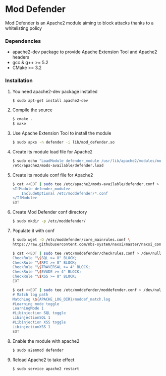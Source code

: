 # Mod Defender
Mod Defender is an Apache2 module aiming to block attacks thanks to a whitelisting policy

### Dependencies
* apache2-dev package to provide Apache Extension Tool and Apache2 headers
* gcc & g++ >= 5.2
* CMake >= 3.2

### Installation
1. You need apache2-dev package installed	
	```sh
	$ sudo apt-get install apache2-dev
	```

1. Compile the source
	```sh
	$ cmake .
	$ make 
	```

1. Use Apache Extension Tool to install the module
	```sh
	$ sudo apxs -n defender -i lib/mod_defender.so
	```

1. Create its module load file for Apache2
	```sh
	$ sudo echo "LoadModule defender_module /usr/lib/apache2/modules/mod_defender.so" > \
	/etc/apache2/mods-available/defender.load
	```

1. Create its module conf file for Apache2
	```sh
    $ cat <<EOT | sudo tee /etc/apache2/mods-available/defender.conf > /dev/null
    <IfModule defender_module>
        IncludeOptional /etc/moddefender/*.conf
    </IfModule>
    EOT
    ```

1. Create Mod Defender conf directory
    ```sh
    $ sudo mkdir -p /etc/moddefender/
    ```

1. Populate it with conf
	```sh
	$ sudo wget -O /etc/moddefender/core_mainrules.conf \
	https://raw.githubusercontent.com/nbs-system/naxsi/master/naxsi_config/naxsi_core.rules
	```
    ```sh
	$ cat <<EOT | sudo tee /etc/moddefender/checkrules.conf > /dev/null
    CheckRule "\$SQL >= 8" BLOCK;
    CheckRule "\$RFI >= 8" BLOCK;
    CheckRule "\$TRAVERSAL >= 4" BLOCK;
    CheckRule "\$EVADE >= 4" BLOCK;
    CheckRule "\$XSS >= 8" BLOCK;
    EOT
    ```
    ```sh
    $ cat <<EOT | sudo tee /etc/moddefender/moddefender.conf > /dev/null
    # Match log path
    MatchLog \${APACHE_LOG_DIR}/moddef_match.log
    #Learning mode toggle
    LearningMode 1
    #Libinjection SQL toggle
    LibinjectionSQL 1
    #Libinjection XSS toggle
    LibinjectionXSS 1
    EOT
    ```

1. Enable the module with apache2
	```sh
	$ sudo a2enmod defender  
	```

1. Reload Apache2 to take effect
	```sh
	$ sudo service apache2 restart
	```